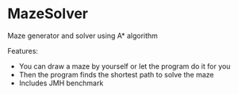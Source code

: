 # MazeSolver
Maze generator and solver using A* algorithm

Features:
* You can draw a maze by yourself or let the program do it for you
* Then the program finds the shortest path to solve the maze
* Includes JMH benchmark
